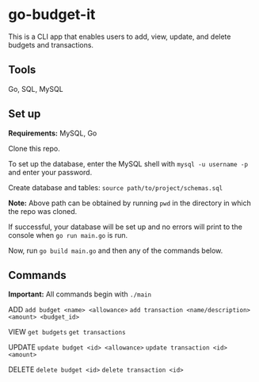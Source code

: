 # go-budget-it
This is a CLI app that enables users to add, view, update, and delete budgets and transactions.

## Tools
Go, SQL, MySQL

## Set up
**Requirements:** MySQL, Go

Clone this repo.

To set up the database, enter the MySQL shell with `mysql -u username -p` and enter your password.

Create database and tables: `source path/to/project/schemas.sql`

**Note:** Above path can be obtained by running `pwd` in the directory in which the repo was cloned.

If successful, your database will be set up and no errors will print to the console when `go run main.go` is run.

Now, run `go build main.go` and then any of the commands below.

## Commands

**Important:** All commands begin with `./main`

ADD
`add budget <name> <allowance>`
`add transaction <name/description> <amount> <budget_id>`

VIEW
`get budgets`
`get transactions`

UPDATE
`update budget <id> <allowance>`
`update transaction <id> <amount>`

DELETE
`delete budget <id>`
`delete transaction <id>`